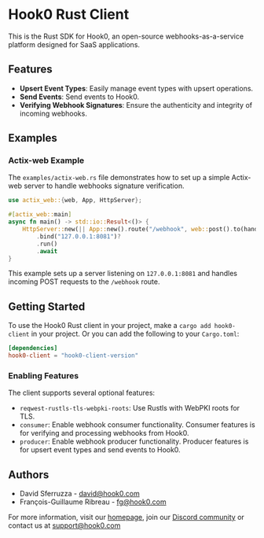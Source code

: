# Hook0 Rust Client

This is the Rust SDK for Hook0, an open-source webhooks-as-a-service platform designed for SaaS applications.

## Features

- **Upsert Event Types**: Easily manage event types with upsert operations.
- **Send Events**: Send events to Hook0.
- **Verifying Webhook Signatures**: Ensure the authenticity and integrity of incoming webhooks.

## Examples

### Actix-web Example

The `examples/actix-web.rs` file demonstrates how to set up a simple Actix-web server to handle webhooks signature verification.

```rust
use actix_web::{web, App, HttpServer};

#[actix_web::main]
async fn main() -> std::io::Result<()> {
    HttpServer::new(|| App::new().route("/webhook", web::post().to(handle_webhook)))
        .bind("127.0.0.1:8081")?
        .run()
        .await
}
```

This example sets up a server listening on `127.0.0.1:8081` and handles incoming POST requests to the `/webhook` route.

## Getting Started

To use the Hook0 Rust client in your project, make a `cargo add hook0-client` in your project.
Or you can add the following to your `Cargo.toml`:

```toml
[dependencies]
hook0-client = "hook0-client-version"
```

### Enabling Features

The client supports several optional features:

- `reqwest-rustls-tls-webpki-roots`: Use Rustls with WebPKI roots for TLS.
- `consumer`: Enable webhook consumer functionality.
Consumer features is for verifying and processing webhooks from Hook0.
- `producer`: Enable webhook producer functionality.
Producer features is for upsert event types and send events to Hook0.

## Authors

- David Sferruzza - [david@hook0.com](mailto:david@hook0.com)
- François-Guillaume Ribreau - [fg@hook0.com](mailto:fg@hook0.com)

For more information, visit our [homepage](https://www.hook0.com/), join our [Discord community](https://www.hook0.com/community) or contact us at [support@hook0.com](mailto:support@hook0.com)
